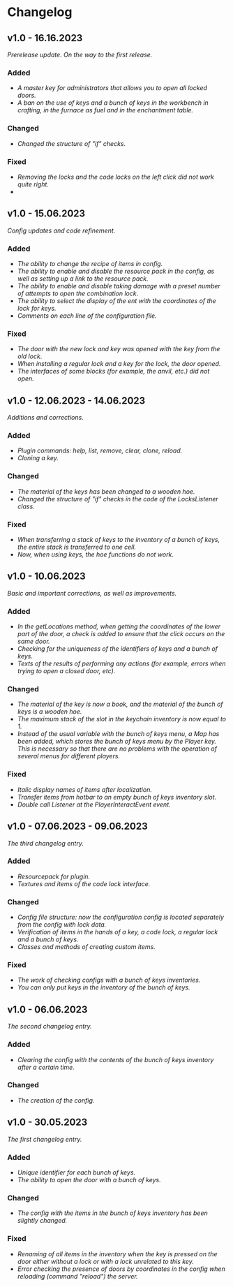 # Changelog

## v1.0 - 16.16.2023

_Prerelease update. On the way to the first release._

### Added

- _A master key for administrators that allows you to open 
all locked doors._
- _A ban on the use of keys and a bunch of keys in the workbench 
in crafting, in the furnace as fuel and in the enchantment table._

### Changed

- _Changed the structure of "if" checks._

### Fixed

- _Removing the locks and the code locks on the left click 
did not work quite right._
- 

## v1.0 - 15.06.2023

_Config updates and code refinement._

### Added

- _The ability to change the recipe of items in config._
- _The ability to enable and disable the resource pack in 
the config, as well as setting up a link to the resource pack._
- _The ability to enable and disable taking damage with a preset 
number of attempts to open the combination lock_.
- _The ability to select the display of the ent with the coordinates 
of the lock for keys._
- _Comments on each line of the configuration file._

### Fixed

- _The door with the new lock and key was opened with 
the key from the old lock_.
- _When installing a regular lock and a key for the lock, 
the door opened._
- _The interfaces of some blocks (for example, the anvil, etc.) 
did not open._

## v1.0 - 12.06.2023 - 14.06.2023

_Additions and corrections._

### Added

- _Plugin commands: help, list, remove, clear, clone, reload._
- _Cloning a key._

### Changed

- _The material of the keys has been changed to a wooden hoe._
- _Changed the structure of "if" checks in the code of the 
LocksListener class._

### Fixed

- _When transferring a stack of keys to the inventory of a 
bunch of keys, the entire stack is transferred to one cell._
- _Now, when using keys, the hoe functions do not work._


## v1.0 - 10.06.2023

_Basic and important corrections, as well as improvements._

### Added

- _In the getLocations method, when getting the coordinates of 
the lower part of the door, a check is added to ensure that 
the click occurs on the same door._
- _Checking for the uniqueness of the identifiers of keys 
and a bunch of keys._
- _Texts of the results of performing any actions 
(for example, errors when trying to open a closed door, etc)._

### Changed

- _The material of the key is now a book, and the material of 
the bunch of keys is a wooden hoe._
- _The maximum stack of the slot in the keychain inventory is 
now equal to 1._
- _Instead of the usual variable with the bunch of keys menu, a 
Map has been added, which stores the bunch of keys menu by the 
Player key. This is necessary so that there are no problems 
with the operation of several menus for different players._

### Fixed

- _Italic display names of items after localization._
- _Transfer items from hotbar to an empty bunch of keys 
inventory slot._
- _Double call Listener at the PlayerInteractEvent event._

## v1.0 - 07.06.2023 - 09.06.2023

_The third changelog entry._

### Added

- _Resourcepack for plugin._
- _Textures and items of the code lock interface._

### Changed

- _Config file structure: now the configuration config is 
located separately from the config with lock data._
- _Verification of items in the hands of a key, 
a code lock, a regular lock and a bunch of keys._
- _Classes and methods of creating custom items._

### Fixed

- _The work of checking configs with a bunch of keys inventories._
- _You can only put keys in the inventory of the bunch of keys._


## v1.0 - 06.06.2023

_The second changelog entry._

### Added

- _Clearing the config with the contents of the 
bunch of keys inventory after a certain time._

### Changed

- _The creation of the config._


## v1.0 - 30.05.2023

_The first changelog entry._

### Added

- _Unique identifier for each bunch of keys._
- _The ability to open the door with a bunch of keys._

### Changed

- _The config with the items in the bunch of keys inventory 
has been slightly changed._

### Fixed

- _Renaming of all items in the inventory when the key is pressed 
on the door either without a lock or with a lock 
unrelated to this key._
- _Error checking the presence of doors by coordinates in the 
config when reloading (command "reload") the server._